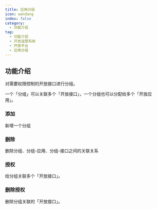```yaml
---
title: 应用分组
icon: wendang
index: false
category:
  - 功能介绍
tag:
  - 功能介绍
  - 开发运营系统
  - 开放平台	
  - 应用分组
---
```


## 功能介绍

对需要权限控制的开放接口进行分组。

一个「分组」可以关联多个「开放接口」，一个分组也可以分配给多个「开放应用」。

### 添加

新增一个分组

### 删除

删除分组、分组-应用、分组-接口之间的关联关系

### 授权

给分组关联多个「开放接口」。

### 删除授权

删除分组关联的「开放接口」。
